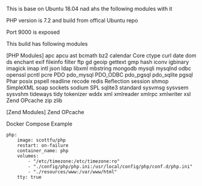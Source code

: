 This is base on Ubuntu 18.04 nad ahs the following modules with it

PHP version is 7.2 and build from offical Ubuntu repo

Port 9000 is exposed

This build has following modules

[PHP Modules]
apc
apcu
ast
bcmath
bz2
calendar
Core
ctype
curl
date
dom
ds
enchant
exif
fileinfo
filter
ftp
gd
geoip
gettext
gmp
hash
iconv
igbinary
imagick
imap
intl
json
ldap
libxml
mbstring
mongodb
mysqli
mysqlnd
odbc
openssl
pcntl
pcre
PDO
pdo_mysql
PDO_ODBC
pdo_pgsql
pdo_sqlite
pgsql
Phar
posix
pspell
readline
recode
redis
Reflection
session
shmop
SimpleXML
soap
sockets
sodium
SPL
sqlite3
standard
sysvmsg
sysvsem
sysvshm
tideways
tidy
tokenizer
wddx
xml
xmlreader
xmlrpc
xmlwriter
xsl
Zend OPcache
zip
zlib

[Zend Modules]
Zend OPcache


Docker Compose Example

    php:     
        image: scottfu/php
        restart: on-failure
        container_name: php
        volumes:
            - "/etc/timezone:/etc/timezone:ro"
            - "./config/php/php.ini:/usr/local/config/php/conf.d/php.ini"
            - "./resources/www:/var/www/html"
        tty: true
